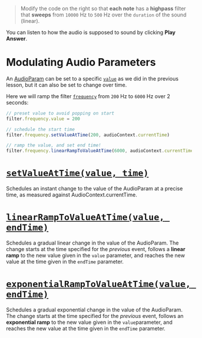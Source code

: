 > Modify the code on the right so that **each note** has a **highpass** filter that **sweeps** from `10000` Hz to `500` Hz over the `duration` of the sound (linear).

You can listen to how the audio is supposed to sound by clicking **Play Answer**.

# Modulating Audio Parameters

An [AudioParam](https://developer.mozilla.org/en-US/docs/Web/API/AudioParam) can be set to a specific [`value`](https://developer.mozilla.org/en-US/docs/Web/API/AudioParam/value) as we did in the previous lesson, but it can also be set to change over time.

Here we will ramp the filter [`frequency`](https://developer.mozilla.org/en-US/docs/Web/API/BiquadFilterNode/frequency) from `200` Hz to `6000` Hz over 2 seconds:

```js
// preset value to avoid popping on start
filter.frequency.value = 200

// schedule the start time
filter.frequency.setValueAtTime(200, audioContext.currentTime)

// ramp the value, and set end time!
filter.frequency.linearRampToValueAtTime(6000, audioContext.currentTime + 2)
```

# [`setValueAtTime(value, time)`](https://developer.mozilla.org/en-US/docs/Web/API/AudioParam/setValueAtTime)

Schedules an instant change to the value of the AudioParam at a precise time, as measured against AudioContext.currentTime.

# [`linearRampToValueAtTime(value, endTime)`](https://developer.mozilla.org/en-US/docs/Web/API/AudioParam/linearRampToValueAtTime)

Schedules a gradual linear change in the value of the AudioParam. The change starts at the time specified for the _previous_ event, follows a **linear ramp** to the new value given in the `value` parameter, and reaches the new value at the time given in the `endTime` parameter.

# [`exponentialRampToValueAtTime(value, endTime)`](https://developer.mozilla.org/en-US/docs/Web/API/AudioParam/exponentialRampToValueAtTime)

Schedules a gradual exponential change in the value of the AudioParam. The change starts at the time specified for the _previous_ event, follows an **exponential ramp** to the new value given in the `value`parameter, and reaches the new value at the time given in the `endTime` parameter.
